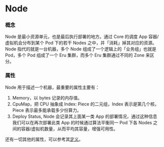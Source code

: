 # Node

### 概念

Node 是最小资源单元，也是最后执行部署的地方。通过 Core 的调度 App 容器/虚拟机会分布到某个 Pod 下的若干 Nodes 之中，并「消耗」掉其对应的资源。Node 指代的就是一台机器，多个 Node 组成了一个逻辑上的「业务组」也就是 Pod，多个 Pod 组成了一个 Eru 集群，而多个 Eru 集群通过不同的 Zone 来区分。

### 属性

Node 用于描述一个机器，最重要的属性主要有：

1. Memory，以 bytes 记录的内存值。
2. CpuMap，把 CPU 抽象成 Index: Piece 的二元组，Index 表示是第几个核，Piece 表示最多能承载多少份算力。
3. Deploy Status, Node 会记录其上面某一类 App 的部署情况，通过这种信息我们可以在再次部署此类 App 的时候通过算法平衡同一 Pod 下各 Nodes 之间的容器/虚拟机数量，从而平均其容量，增强可用性。

还有一切其他的属性，可以参考其[定义](https://github.com/projecteru2/core/blob/master/types/node.go#L63)。